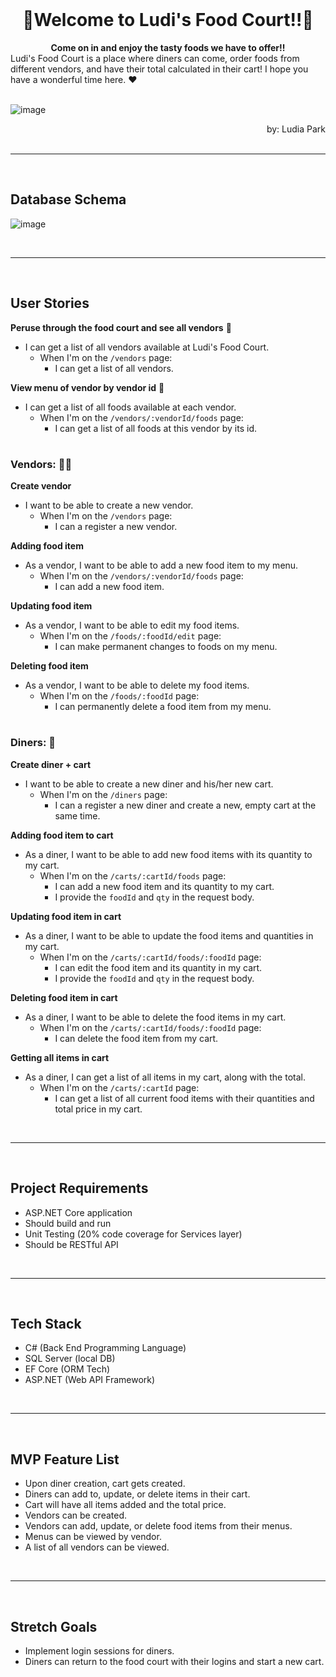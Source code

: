 <br />

# <div align="center">🍕Welcome to Ludi's Food Court!!🍔<div>
<div align="center"><strong>Come on in and enjoy the tasty foods we have to offer!!</strong></div>
Ludi's Food Court is a place where diners can come, order foods from different vendors, and have their total calculated in their cart!
I hope you have a wonderful time here.  ❤️

<br />
<br />


![image](https://github.com/user-attachments/assets/fe425760-9347-406c-963a-cd553b352adc)

<div align="right">by: Ludia Park</div> 

<br />

***
 <br />

## Database Schema

![image](https://github.com/user-attachments/assets/221ca8ad-13ac-43d5-95cd-84189013d6b0)



<br />

***

<br />

## User Stories

<strong>Peruse through the food court and see all vendors</strong> 🏪
* I can get a list of all vendors available at Ludi's Food Court.
  * When I'm on the `/vendors` page:
    * I can get a list of all vendors.


<strong>View menu of vendor by vendor id</strong> 🍜
* I can get a list of all foods available at each vendor.
  * When I'm on the `/vendors/:vendorId/foods` page:
    * I can get a list of all foods at this vendor by its id.

#

### Vendors: 👨‍🍳

<strong>Create vendor</strong> 
* I want to be able to create a new vendor.
  * When I'm on the `/vendors` page:
    * I can a register a new vendor.

<strong>Adding food item</strong>
* As a vendor, I want to be able to add a new food item to my menu.
  * When I'm on the `/vendors/:vendorId/foods` page:
    * I can add a new food item.
   
<strong>Updating food item</strong>
* As a vendor, I want to be able to edit my food items.
  * When I'm on the `/foods/:foodId/edit` page:
    * I can make permanent changes to foods on my menu.

<strong>Deleting food item</strong>
* As a vendor, I want to be able to delete my food items.
  * When I'm on the `/foods/:foodId` page:
    * I can permanently delete a food item from my menu.
      
#

### Diners: 🫃

<strong>Create diner + cart</strong>
* I want to be able to create a new diner and his/her new cart.
  * When I'm on the `/diners` page:
    * I can a register a new diner and create a new, empty cart at the same time.

<strong>Adding food item to cart</strong>
* As a diner, I want to be able to add new food items with its quantity to my cart.
  * When I'm on the `/carts/:cartId/foods` page:
    * I can add a new food item and its quantity to my cart.
    * I provide the `foodId` and `qty` in the request body.

<strong>Updating food item in cart</strong>
* As a diner, I want to be able to update the food items and quantities in my cart.
  * When I'm on the `/carts/:cartId/foods/:foodId` page:
    * I can edit the food item and its quantity in my cart.
    * I provide the `foodId` and `qty` in the request body.

<strong>Deleting food item in cart</strong>
* As a diner, I want to be able to delete the food items in my cart.
  * When I'm on the `/carts/:cartId/foods/:foodId` page:
    * I can delete the food item from my cart.

<strong>Getting all items in cart</strong>
* As a diner, I can get a list of all items in my cart, along with the total.
  * When I'm on the `/carts/:cartId` page:
    * I can get a list of all current food items with their quantities and total price in my cart. 

<br />

***

<br />

## Project Requirements
* ASP.NET Core application
* Should build and run
* Unit Testing (20% code coverage for Services layer)
* Should be RESTful API

<br />

***

<br />

## Tech Stack
* C# (Back End Programming Language)
* SQL Server (local DB)
* EF Core (ORM Tech)
* ASP.NET (Web API Framework)

<br />

***

<br />

## MVP Feature List
* Upon diner creation, cart gets created.
* Diners can add to, update, or delete items in their cart.
* Cart will have all items added and the total price.
* Vendors can be created.
* Vendors can add, update, or delete food items from their menus.
* Menus can be viewed by vendor.
* A list of all vendors can be viewed.

<br />

***

<br />

## Stretch Goals
* Implement login sessions for diners.
* Diners can return to the food court with their logins and start a new cart.


<br />


   


